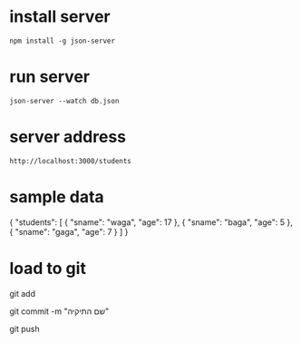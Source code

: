 # install server
    npm install -g json-server
# run server
    json-server --watch db.json

# server address
    http://localhost:3000/students

# sample data
{
    "students": [
        {
            "sname": "waga",
            "age": 17
        },
        {
            "sname": "baga",
            "age": 5
        },
        {
            "sname": "gaga",
            "age": 7
        }
    ]
}

# load to git
git add

git commit -m "שם התיקיה" 

git push
